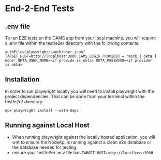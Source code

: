 # End-2-End Tests

## .env file

To run E2E tests on the CAMS app from your local machine, you will require a .env file within the test/e2e/ directory with the following contents:

`authFile="playwright/.auth/user.json"
TARGET_HOST=http://localhost:3000
CAMS_LOGIN_PROVIDER = 'mock | okta | none'
OKTA_USER_NAME=<if provide is okta>
OKTA_PASSWORD=<if provider is okta>`

## Installation

In order to run playwright locally you will need to install playwright with the project dependencies. That can be done from your terminal within the test/e2e/ directory:

`npx playwright install --with-deps`

## Running against Local Host

- When running playwright against the locally hosted application, you will wnt to ensure the NodeApi is running against a clean e2e database or the database needed for testing
- ensure your test/e2e/ .env file has `TARGET_HOST=http://localhost:3000`
